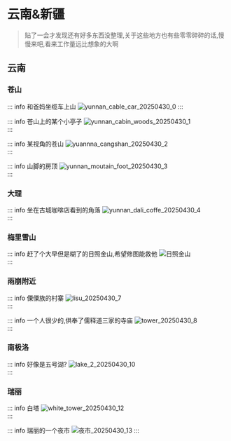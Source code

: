 # 云南&新疆

> 贴了一会才发现还有好多东西没整理,关于这些地方也有些零零碎碎的话,慢慢来吧,看来工作量远比想象的大啊

## 云南

### 苍山

::: info 和爸妈坐缆车上山
![yunnan_cable_car_20250430_0](http://svd60vcz0.hd-bkt.clouddn.com/yunnan_cable_car_20250430.png)
:::

::: info 苍山上的某个小亭子
![yunnan_cabin_woods_20250430_1](http://svd60vcz0.hd-bkt.clouddn.com/yunnan_cabin_woods_20250430.png)  
:::

::: info 某视角的苍山
![yuannna_cangshan_20250430_2](http://svd60vcz0.hd-bkt.clouddn.com/yuannna_cangshan_20250430.png)  
:::

::: info 山脚的房顶
![yunnan_moutain_foot_20250430_3](http://svd60vcz0.hd-bkt.clouddn.com/yunnan_moutain_foot_20250430.png)  
:::

### 大理

::: info 坐在古城咖啡店看到的角落
![yunnan_dali_coffe_20250430_4](http://svd60vcz0.hd-bkt.clouddn.com/yunnan_dali_coffe_20250430.png)  
:::

### 梅里雪山

::: info 赶了个大早但是糊了的日照金山,希望修图能救他
![日照金山](http://svd60vcz0.hd-bkt.clouddn.com/sunsine_gold_mountain_20250430.png)  
:::

### 雨崩附近

::: info 傈僳族的村寨
![lisu_20250430_7](http://svd60vcz0.hd-bkt.clouddn.com/lisu_20250430.png)  
:::

::: info 一个人很少的,供奉了儒释道三家的寺庙
![tower_20250430_8](http://svd60vcz0.hd-bkt.clouddn.com/tower_20250430.png)  
:::

### 南极洛

::: info 好像是五号湖?
![lake_2_20250430_10](http://svd60vcz0.hd-bkt.clouddn.com/lake_2_20250430.png)  
:::

### 瑞丽

::: info 白塔
![white_tower_20250430_12](http://svd60vcz0.hd-bkt.clouddn.com/white_tower_20250430.png)  
:::

::: info 瑞丽的一个夜市
![夜市_20250430_13](http://svd60vcz0.hd-bkt.clouddn.com/%E5%A4%9C%E5%B8%82_20250430.png)
:::
